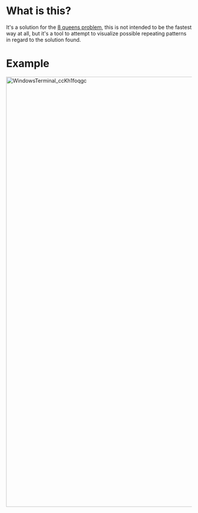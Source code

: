 # What is this?

It's a solution for the [8 queens problem](https://en.wikipedia.org/wiki/Eight_queens_puzzle), this is not intended to be the fastest way at all, but it's a tool to attempt to visualize possible repeating patterns in regard to the solution found.

# Example
<img width="816" height="1167" alt="WindowsTerminal_ccKh1foqgc" src="https://github.com/user-attachments/assets/6921b169-1942-4e35-b89a-7bbf7afed30b" />
